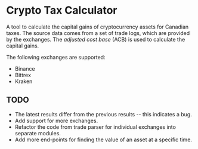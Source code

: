 # Crypto Tax Calculator

A tool to calculate the capital gains of cryptocurrency assets for Canadian taxes.
The source data comes from a set of trade logs, which are provided by the exchanges.
The *adjusted cost base* (ACB) is used to calculate the capital gains.

The following exchanges are supported:

- Binance
- Bittrex
- Kraken

## TODO

- The latest results differ from the previous results -- this indicates a bug.
- Add support for more exchanges.
- Refactor the code from trade parser for individual exchanges into separate modules.
- Add more end-points for finding the value of an asset at a specific time.
